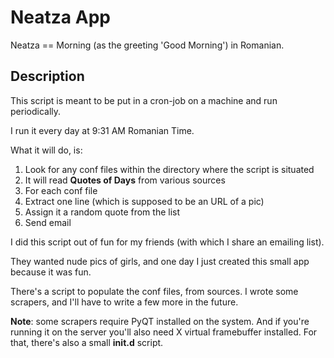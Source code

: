 Neatza App
==========

Neatza == Morning (as the greeting 'Good Morning') in Romanian.

Description
-----------
This script is meant to be put in a cron-job on a machine and run periodically.

I run it every day at 9:31 AM Romanian Time.

What it will do, is:

1. Look for any conf files within the directory where the script is situated
2. It will read **Quotes of Days** from various sources
3. For each conf file
 1. Extract one line (which is supposed to be an URL of a pic) 
 2. Assign it a random quote from the list
 3. Send email

I did this script out of fun for my friends (with which I share an emailing list).

They wanted nude pics of girls, and one day I just created this small app because it was fun.

There's a script to populate the conf files, from sources.
I wrote some scrapers, and I'll have to write a few more in the future.

**Note**: some scrapers require PyQT installed on the system.
And if you're running it on the server you'll also need X virtual framebuffer installed.
For that, there's also a small **init.d** script.

